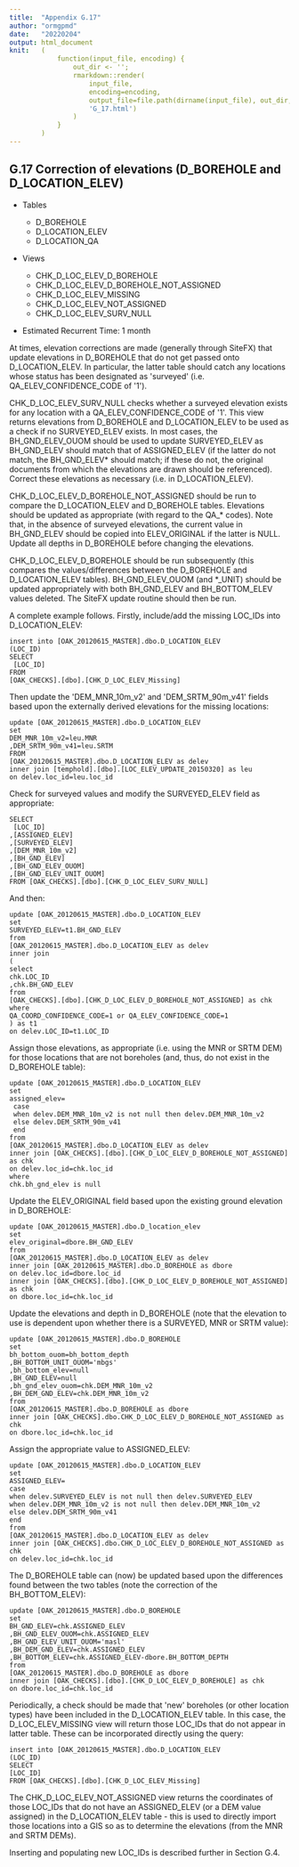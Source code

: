 ```yaml
---
title:  "Appendix G.17"
author: "ormgpmd"
date:   "20220204"
output: html_document
knit:   (
            function(input_file, encoding) {
                out_dir <- '';
                rmarkdown::render(
                    input_file,
                    encoding=encoding,
                    output_file=file.path(dirname(input_file), out_dir,
                    'G_17.html')
                )
            }
        )
---
```


## G.17 Correction of elevations (D_BOREHOLE and D_LOCATION_ELEV)

* Tables 
    + D_BOREHOLE
    + D_LOCATION_ELEV
    + D_LOCATION_QA

* Views 
    + CHK_D_LOC_ELEV_D_BOREHOLE
    + CHK_D_LOC_ELEV_D_BOREHOLE_NOT_ASSIGNED
    + CHK_D_LOC_ELEV_MISSING
    + CHK_D_LOC_ELEV_NOT_ASSIGNED
    + CHK_D_LOC_ELEV_SURV_NULL

* Estimated Recurrent Time: 1 month

At times, elevation corrections are made (generally through SiteFX) that update elevations in D_BOREHOLE that do not get passed onto D_LOCATION_ELEV.   In particular, the latter table should catch any locations whose status has been designated as 'surveyed' (i.e. QA_ELEV_CONFIDENCE_CODE of '1').

CHK_D_LOC_ELEV_SURV_NULL checks whether a surveyed elevation exists for any location with a QA_ELEV_CONFIDENCE_CODE of '1'.  This view returns elevations from D_BOREHOLE and D_LOCATION_ELEV to be used as a check if no SURVEYED_ELEV exists.  In most cases, the BH_GND_ELEV_OUOM should be used to update SURVEYED_ELEV as BH_GND_ELEV should match that of ASSIGNED_ELEV (if the latter do not match, the BH_GND_ELEV* should match; if these do not, the original documents from which the elevations are drawn should be referenced).  Correct these elevations as necessary (i.e. in D_LOCATION_ELEV).

CHK_D_LOC_ELEV_D_BOREHOLE_NOT_ASSIGNED should be run to compare the D_LOCATION_ELEV and D_BOREHOLE tables.  Elevations should be updated as appropriate (with regard to the QA_* codes).  Note that, in the absence of surveyed elevations, the current value in BH_GND_ELEV should be copied into ELEV_ORIGINAL if the latter is NULL.  Update all depths in D_BOREHOLE before changing the elevations.

CHK_D_LOC_ELEV_D_BOREHOLE should be run subsequently (this compares the values/differences between the D_BOREHOLE and D_LOCATION_ELEV tables).  BH_GND_ELEV_OUOM (and *_UNIT) should be updated appropriately with both BH_GND_ELEV and BH_BOTTOM_ELEV values deleted.  The SiteFX update routine should then be run.

A complete example follows.  Firstly, include/add the missing LOC_IDs into D_LOCATION_ELEV:

    insert into [OAK_20120615_MASTER].dbo.D_LOCATION_ELEV 
    (LOC_ID)
    SELECT 
     [LOC_ID]
    FROM 
    [OAK_CHECKS].[dbo].[CHK_D_LOC_ELEV_Missing]

Then update the 'DEM_MNR_10m_v2' and 'DEM_SRTM_90m_v41' fields based upon the externally derived elevations for the missing locations:

    update [OAK_20120615_MASTER].dbo.D_LOCATION_ELEV
    set
    DEM_MNR_10m_v2=leu.MNR
    ,DEM_SRTM_90m_v41=leu.SRTM
    FROM 
    [OAK_20120615_MASTER].dbo.D_LOCATION_ELEV as delev
    inner join [temphold].[dbo].[LOC_ELEV_UPDATE_20150320] as leu
    on delev.loc_id=leu.loc_id

Check for surveyed values and modify the SURVEYED_ELEV field as appropriate:

    SELECT 
     [LOC_ID]
    ,[ASSIGNED_ELEV]
    ,[SURVEYED_ELEV]
    ,[DEM_MNR_10m_v2]
    ,[BH_GND_ELEV]
    ,[BH_GND_ELEV_OUOM]
    ,[BH_GND_ELEV_UNIT_OUOM]
    FROM [OAK_CHECKS].[dbo].[CHK_D_LOC_ELEV_SURV_NULL]

And then:

    update [OAK_20120615_MASTER].dbo.D_LOCATION_ELEV
    set
    SURVEYED_ELEV=t1.BH_GND_ELEV
    from 
    [OAK_20120615_MASTER].dbo.D_LOCATION_ELEV as delev
    inner join
    (
    select
    chk.LOC_ID 
    ,chk.BH_GND_ELEV
    from 
    [OAK_CHECKS].[dbo].[CHK_D_LOC_ELEV_D_BOREHOLE_NOT_ASSIGNED] as chk
    where
    QA_COORD_CONFIDENCE_CODE=1 or QA_ELEV_CONFIDENCE_CODE=1
    ) as t1
    on delev.LOC_ID=t1.LOC_ID

Assign those elevations, as appropriate (i.e. using the MNR or SRTM DEM) for those locations that are not boreholes (and, thus, do not exist in the D_BOREHOLE table):

    update [OAK_20120615_MASTER].dbo.D_LOCATION_ELEV
    set
    assigned_elev=
     case 
     when delev.DEM_MNR_10m_v2 is not null then delev.DEM_MNR_10m_v2
     else delev.DEM_SRTM_90m_v41
     end 
    from 
    [OAK_20120615_MASTER].dbo.D_LOCATION_ELEV as delev
    inner join [OAK_CHECKS].[dbo].[CHK_D_LOC_ELEV_D_BOREHOLE_NOT_ASSIGNED] as chk
    on delev.loc_id=chk.loc_id
    where 
    chk.bh_gnd_elev is null

Update the ELEV_ORIGINAL field based upon the existing ground elevation in D_BOREHOLE:

    update [OAK_20120615_MASTER].dbo.D_location_elev 
    set
    elev_original=dbore.BH_GND_ELEV
    from 
    [OAK_20120615_MASTER].dbo.D_LOCATION_ELEV as delev
    inner join [OAK_20120615_MASTER].dbo.D_BOREHOLE as dbore
    on delev.loc_id=dbore.loc_id 
    inner join [OAK_CHECKS].[dbo].[CHK_D_LOC_ELEV_D_BOREHOLE_NOT_ASSIGNED] as chk
    on dbore.loc_id=chk.loc_id

Update the elevations and depth in D_BOREHOLE (note that the elevation to use is dependent upon whether there is a SURVEYED, MNR or SRTM value):

    update [OAK_20120615_MASTER].dbo.D_BOREHOLE
    set
    bh_bottom_ouom=bh_bottom_depth 
    ,BH_BOTTOM_UNIT_OUOM='mbgs'
    ,bh_bottom_elev=null
    ,BH_GND_ELEV=null 
    ,bh_gnd_elev_ouom=chk.DEM_MNR_10m_v2
    ,BH_DEM_GND_ELEV=chk.DEM_MNR_10m_v2
    from 
    [OAK_20120615_MASTER].dbo.D_BOREHOLE as dbore
    inner join [OAK_CHECKS].dbo.CHK_D_LOC_ELEV_D_BOREHOLE_NOT_ASSIGNED as chk
    on dbore.loc_id=chk.loc_id

Assign the appropriate value to ASSIGNED_ELEV:

    update [OAK_20120615_MASTER].dbo.D_LOCATION_ELEV
    set
    ASSIGNED_ELEV=
    case
    when delev.SURVEYED_ELEV is not null then delev.SURVEYED_ELEV
    when delev.DEM_MNR_10m_v2 is not null then delev.DEM_MNR_10m_v2
    else delev.DEM_SRTM_90m_v41
    end
    from
    [OAK_20120615_MASTER].dbo.D_LOCATION_ELEV as delev
    inner join [OAK_CHECKS].dbo.CHK_D_LOC_ELEV_D_BOREHOLE_NOT_ASSIGNED as chk
    on delev.loc_id=chk.loc_id

The D_BOREHOLE table can (now) be updated based upon the differences found between the two tables (note the correction of the BH_BOTTOM_ELEV):

    update [OAK_20120615_MASTER].dbo.D_BOREHOLE
    set
    BH_GND_ELEV=chk.ASSIGNED_ELEV
    ,BH_GND_ELEV_OUOM=chk.ASSIGNED_ELEV
    ,BH_GND_ELEV_UNIT_OUOM='masl'
    ,BH_DEM_GND_ELEV=chk.ASSIGNED_ELEV
    ,BH_BOTTOM_ELEV=chk.ASSIGNED_ELEV-dbore.BH_BOTTOM_DEPTH
    from 
    [OAK_20120615_MASTER].dbo.D_BOREHOLE as dbore
    inner join [OAK_CHECKS].[dbo].[CHK_D_LOC_ELEV_D_BOREHOLE] as chk
    on dbore.loc_id=chk.loc_id

Periodically, a check should be made that 'new' boreholes (or other location types) have been included in the D_LOCATION_ELEV table.  In this case, the D_LOC_ELEV_MISSING view will return those LOC_IDs that do not appear in latter table.  These can be incorporated directly using the query:

    insert into [OAK_20120615_MASTER].dbo.D_LOCATION_ELEV
    (LOC_ID)
    SELECT
    [LOC_ID]
    FROM [OAK_CHECKS].[dbo].[CHK_D_LOC_ELEV_Missing]

The CHK_D_LOC_ELEV_NOT_ASSIGNED view returns the coordinates of those LOC_IDs that do not have an ASSIGNED_ELEV (or a DEM value assigned) in the D_LOCATION_ELEV table - this is used to directly import those locations into a GIS so as to determine the elevations (from the MNR and SRTM DEMs).  

Inserting and populating new LOC_IDs is described further in Section G.4.

